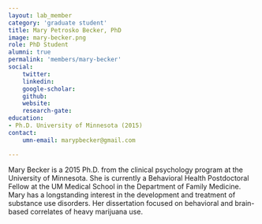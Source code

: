 ```yaml
---
layout: lab_member
category: 'graduate student'
title: Mary Petrosko Becker, PhD
image: mary-becker.png
role: PhD Student
alumni: true
permalink: 'members/mary-becker'
social:
    twitter: 
    linkedin: 
    google-scholar: 
    github: 
    website:
    research-gate: 
education: 
- Ph.D. University of Minnesota (2015)
contact:
    umn-email: marypbecker@gmail.com

---
```

Mary Becker is a 2015 Ph.D. from the clinical psychology program at the University of Minnesota. She is currently a Behavioral Health Postdoctoral Fellow at the UM Medical School in the Department of Family Medicine. Mary has a longstanding interest in the development and treatment of substance use disorders. Her dissertation focused on behavioral and brain-based correlates of heavy marijuana use.

